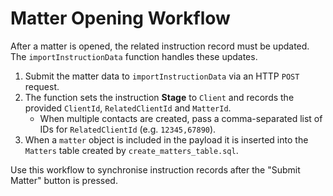 # Matter Opening Workflow

After a matter is opened, the related instruction record must be updated. The `importInstructionData` function handles these updates.

1. Submit the matter data to `importInstructionData` via an HTTP `POST` request.
2. The function sets the instruction **Stage** to `Client` and records the provided `ClientId`, `RelatedClientId` and `MatterId`.
   - When multiple contacts are created, pass a comma-separated list of IDs for `RelatedClientId` (e.g. `12345,67890`).
3. When a `matter` object is included in the payload it is inserted into the `Matters` table created by `create_matters_table.sql`.

Use this workflow to synchronise instruction records after the "Submit Matter" button is pressed.